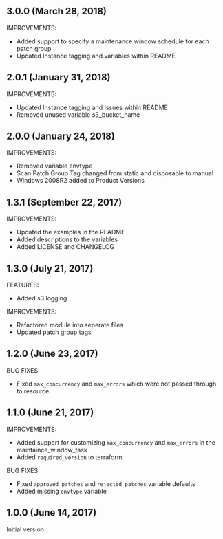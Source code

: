 ## 3.0.0 (March 28, 2018)

IMPROVEMENTS:
* Added support to specify a maintenance window schedule for each patch group 
* Updated Instance tagging and variables within README

## 2.0.1 (January 31, 2018)

IMPROVEMENTS:
* Updated Instance tagging and Issues within README
* Removed unused variable s3_bucket_name

## 2.0.0 (January 24, 2018)

IMPROVEMENTS:
* Removed variable envtype
* Scan Patch Group Tag changed from static and disposable to manual
* Windows 2008R2 added to Product Versions

## 1.3.1 (September 22, 2017)

IMPROVEMENTS:
* Updated the examples in the README
* Added descriptions to the variables
* Added LICENSE and CHANGELOG

## 1.3.0 (July 21, 2017)

FEATURES:
* Added s3 logging

IMPROVEMENTS:
* Refactored module into seperate files
* Updated patch group tags

## 1.2.0 (June 23, 2017)

BUG FIXES:

* Fixed `max_concurrency` and `max_errors` which were not passed through to resource.

## 1.1.0 (June 21, 2017)

IMPROVEMENTS:

* Added support for customizing `max_concurrency` and `max_errors` in the maintaince_window_task
* Added `required_version` to terraform

BUG FIXES:

* Fixed `approved_patches` and `rejected_patches` variable defaults
* Added missing `envtype` variable

## 1.0.0 (June 14, 2017)

Initial version
